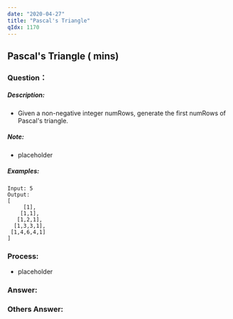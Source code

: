 ```yaml
---
date: "2020-04-27"
title: "Pascal's Triangle"
qIdx: 1170
---
```


## Pascal's Triangle ( mins)

### Question：

##### Description:
* Given a non-negative integer numRows, generate the first numRows of Pascal's triangle.

##### Note:
* placeholder

##### Examples:
```
Input: 5
Output:
[
     [1],
    [1,1],
   [1,2,1],
  [1,3,3,1],
 [1,4,6,4,1]
]
```

### Process:
- placeholder

### Answer:

### Others Answer:
